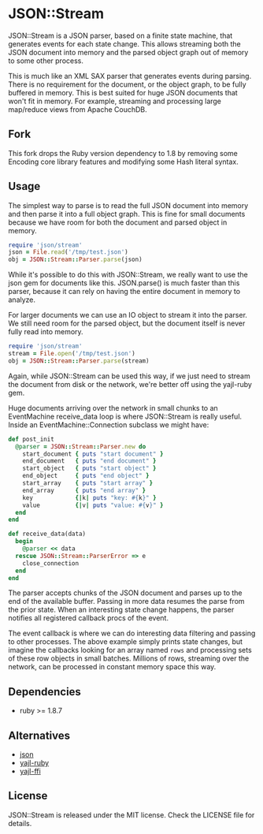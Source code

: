 # JSON::Stream

JSON::Stream is a JSON parser, based on a finite state machine, that generates
events for each state change. This allows streaming both the JSON document into
memory and the parsed object graph out of memory to some other process.

This is much like an XML SAX parser that generates events during parsing. There
is no requirement for the document, or the object graph, to be fully buffered in
memory. This is best suited for huge JSON documents that won't fit in memory.
For example, streaming and processing large map/reduce views from Apache
CouchDB.

## Fork

This fork drops the Ruby version dependency to 1.8 by removing some Encoding 
core library features and modifying some Hash literal syntax.

## Usage

The simplest way to parse is to read the full JSON document into memory
and then parse it into a full object graph. This is fine for small documents
because we have room for both the document and parsed object in memory.

```ruby
require 'json/stream'
json = File.read('/tmp/test.json')
obj = JSON::Stream::Parser.parse(json)
```

While it's possible to do this with JSON::Stream, we really want to use the json
gem for documents like this. JSON.parse() is much faster than this parser,
because it can rely on having the entire document in memory to analyze.

For larger documents we can use an IO object to stream it into the parser.
We still need room for the parsed object, but the document itself is never
fully read into memory.

```ruby
require 'json/stream'
stream = File.open('/tmp/test.json')
obj = JSON::Stream::Parser.parse(stream)
```

Again, while JSON::Stream can be used this way, if we just need to stream the
document from disk or the network, we're better off using the yajl-ruby gem.

Huge documents arriving over the network in small chunks to an EventMachine
receive_data loop is where JSON::Stream is really useful. Inside an
EventMachine::Connection subclass we might have:

```ruby
def post_init
  @parser = JSON::Stream::Parser.new do
    start_document { puts "start document" }
    end_document   { puts "end document" }
    start_object   { puts "start object" }
    end_object     { puts "end object" }
    start_array    { puts "start array" }
    end_array      { puts "end array" }
    key            {|k| puts "key: #{k}" }
    value          {|v| puts "value: #{v}" }
  end
end

def receive_data(data)
  begin
    @parser << data
  rescue JSON::Stream::ParserError => e
    close_connection
  end
end
```

The parser accepts chunks of the JSON document and parses up to the end of the
available buffer. Passing in more data resumes the parse from the prior state.
When an interesting state change happens, the parser notifies all registered
callback procs of the event.

The event callback is where we can do interesting data filtering and passing
to other processes. The above example simply prints state changes, but
imagine the callbacks looking for an array named `rows` and processing sets
of these row objects in small batches. Millions of rows, streaming over the
network, can be processed in constant memory space this way.

## Dependencies

* ruby >= 1.8.7

## Alternatives

* [json](https://github.com/flori/json)
* [yajl-ruby](https://github.com/brianmario/yajl-ruby)
* [yajl-ffi](https://github.com/dgraham/yajl-ffi)

## License

JSON::Stream is released under the MIT license. Check the LICENSE file for details.
